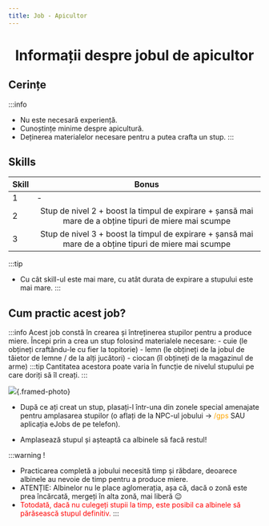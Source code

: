 ```yaml
---
title: Job - Apicultor
---
```


<script setup> 
    import KeyIcon from '../.vitepress/components/KeyIcon.vue'
</script>

# <span class="title-font"><center>Informații despre jobul de apicultor</center></span>

## <span class="header-font">Cerințe</span>

:::info
- Nu este necesară experiență.
- Cunoștințe minime despre apicultură.
- Deținerea materialelor necesare pentru a putea crafta un stup.
:::

## <span class="header-font">Skills</span>

| Skill                | Bonus                    |
| -------------------  | -------------------      |
| 1                    | -                                                                                                        |
| 2                    | <center> Stup de nivel 2 + boost la timpul de expirare + șansă mai mare de a obține tipuri de miere mai scumpe </center>    |
| 3                    | <center> Stup de nivel 3 + boost la timpul de expirare + șansă mai mare de a obține tipuri de miere mai scumpe </center>    |

:::tip
- Cu cât skill-ul este mai mare, cu atât durata de expirare a stupului este mai mare.
:::

## <span class="header-font">Cum practic acest job?</span>
:::info
Acest job constă în crearea și întreținerea stupilor pentru a produce miere. Începi prin a crea un stup folosind materialele necesare:
    - cuie (le obțineți craftându-le cu fier la topitorie)
    - lemn (le obțineți de la jobul de tăietor de lemne / de la alți jucători)
    - ciocan (îl obțineți de la magazinul de arme)
:::tip
Cantitatea acestora poate varia în funcție de nivelul stupului pe care doriți să îl creați.
:::

![](https://media.discordapp.net/attachments/1020115777917042718/1414199745613926612/image.png?ex=68c156a5&is=68c00525&hm=95b3112a5fafa45007d6c33bb673b8d1b989eeef750a595bfbfa418fb27efa53&=&format=webp&quality=lossless&width=750&height=856){.framed-photo}

- După ce ați creat un stup, plasați-l într-una din zonele special amenajate pentru amplasarea stupilor (o aflați de la NPC-ul jobului -> <span style="color:orange">/gps</span> SAU aplicația eJobs de pe telefon).

- Amplasează stupul și așteaptă ca albinele să facă restul!

:::warning !
- Practicarea completă a jobului necesită timp și răbdare, deoarece albinele au nevoie de timp pentru a produce miere.
- ATENȚIE: Albinelor nu le place aglomerația, așa că, dacă o zonă este prea încărcată, mergeți în alta zonă, mai liberă 😉
- <span style="color:red">Totodată, dacă nu culegeți stupii la timp, este posibil ca albinele să părăsească stupul definitiv.</span>
:::
